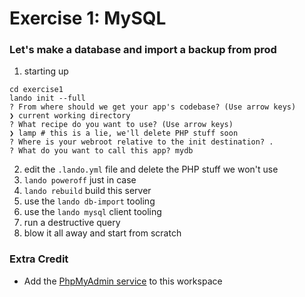 # Exercise 1: MySQL
### Let's make a database and import a backup from prod

1. starting up
```
cd exercise1
lando init --full
? From where should we get your app's codebase? (Use arrow keys)
❯ current working directory
? What recipe do you want to use? (Use arrow keys)
❯ lamp # this is a lie, we'll delete PHP stuff soon
? Where is your webroot relative to the init destination? .
? What do you want to call this app? mydb
```
2. edit the `.lando.yml` file and delete the PHP stuff we won't use
3. `lando poweroff` just in case
4. `lando rebuild` build this server
5. use the `lando db-import` tooling
6. use the `lando mysql` client tooling
7. run a destructive query
8. blow it all away and start from scratch

### Extra Credit
* Add the [PhpMyAdmin service](https://docs.lando.dev/config/phpmyadmin.html) to this workspace